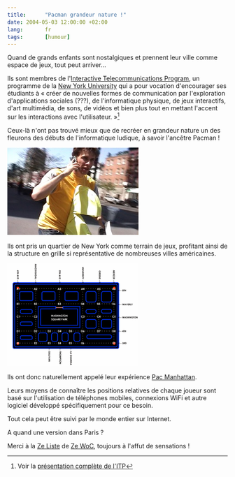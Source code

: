 ```yaml
---
title:      "Pacman grandeur nature !"
date: 2004-05-03 12:00:00 +02:00
lang:       fr
tags:       [humour]
---
```


Quand de grands enfants sont nostalgiques et prennent leur ville comme espace de jeux, tout peut arriver…

Ils sont membres de l'[Interactive Telecommunications Program](http://itp.nyu.edu/), un programme de la [New York University](http://www.nyu.edu/) qui a pour vocation d'encourager ses étudiants à « créer de nouvelles formes de communication par l'exploration d'applications sociales (???), de l'informatique physique, de jeux interactifs, d'art multimédia, de sons, de vidéos et bien plus tout en mettant l'accent sur les interactions avec l'utilisateur. »[^t1]

Ceux-là n'ont pas trouvé mieux que de recréer en grandeur nature un des fleurons des débuts de l'informatique ludique, à savoir l'ancêtre Pacman !

![](pacman.jpg)

Ils ont pris un quartier de New York comme terrain de jeux, profitant ainsi de la structure en grille si représentative de nombreuses villes américaines.

![](pacmanhattan.png)

Ils ont donc naturellement appelé leur expérience [Pac Manhattan](http://pacmanhattan.com/).

Leurs moyens de connaître les positions relatives de chaque joueur sont basé sur l'utilisation de téléphones mobiles, connexions WiFi et autre logiciel développé spécifiquement pour ce besoin.

Tout cela peut être suivi par le monde entier sur Internet.

A quand une version dans Paris ?

[^t1]: Voir la [présentation complète de l'ITP](http://itp.nyu.edu/PROGRAM/overview.html)

Merci à la [Ze Liste](http://www.zewoc.com/zeliste) de [Ze WoC](http://www.zewoc.com/), toujours à l'affut de sensations !
